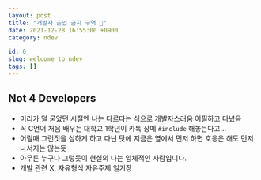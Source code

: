 ```yaml
---
layout: post
title: "개발자 출입 금지 구역 🚷"
date: 2021-12-28 16:55:00 +0900
category: ndev

id: 0
slug: welcome to ndev
tags: []
---
```


## Not 4 Developers

- 머리가 덜 굳었던 시절엔 나는 다르다는 식으로 개발자스러움 어필하고 다녔음
- 꼭 C언어 처음 배우는 대학교 1학년이 카톡 상메 `#include` 해놓는다고...
- 어릴때 그런짓을 심하게 하고 다닌 탓에 지금은 옆에서 먼저 하면 호응은 해도 먼저 나서지는 않는듯
- 아무튼 누구나 그렇듯이 현실의 나는 입체적인 사람입니다.
- 개발 관련 X, 자유형식 자유주제 일기장
